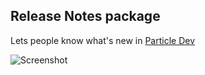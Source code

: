 ## Release Notes package

Lets people know what's new in [Particle Dev](https://github.com/spark/particle-dev-app)

![Screenshot](https://f.cloud.github.com/assets/1424/1228569/cce6eb26-27a6-11e3-8675-a6905e50a9a6.png)
